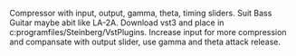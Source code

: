 Compressor with input, output, gamma, theta, timing sliders. Suit Bass Guitar maybe abit like LA-2A. Download vst3 and place in c:programfiles/Steinberg/VstPlugins. Increase input for more compression and compansate with output slider, use gamma and theta attack release.

